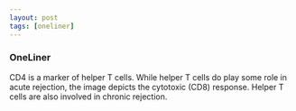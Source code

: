 ```yaml
---
layout: post
tags: [oneliner]
---
```



### OneLiner

CD4 is a marker of helper T cells. While helper T cells do play some role in acute rejection, the image depicts the cytotoxic (CD8) response. Helper T cells are also involved in chronic rejection.
